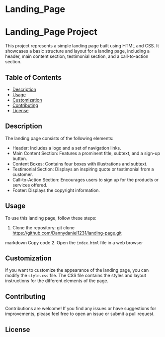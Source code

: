 # Landing_Page

# Landing_Page Project

This project represents a simple landing page built using HTML and CSS. It showcases a basic structure and layout for a landing page, including a header, main content section, testimonial section, and a call-to-action section.

## Table of Contents

- [Description](#description)
- [Usage](#usage)
- [Customization](#customization)
- [Contributing](#contributing)
- [License](#license)

## Description

The landing page consists of the following elements:

- Header: Includes a logo and a set of navigation links.
- Main Content Section: Features a prominent title, subtext, and a sign-up button.
- Content Boxes: Contains four boxes with illustrations and subtext.
- Testimonial Section: Displays an inspiring quote or testimonial from a customer.
- Call-to-Action Section: Encourages users to sign up for the products or services offered.
- Footer: Displays the copyright information.

## Usage

To use this landing page, follow these steps:

1. Clone the repository:
   git clone https://github.com/Dannydaniel1231/landing-page.git

markdown
Copy code 2. Open the `index.html` file in a web browser

## Customization

If you want to customize the appearance of the landing page, you can modify the `style.css` file. The CSS file contains the styles and layout instructions for the different elements of the page.

## Contributing

Contributions are welcome! If you find any issues or have suggestions for improvements, please feel free to open an issue or submit a pull request.

## License

